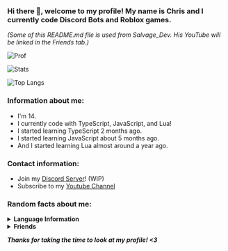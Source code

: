 ### Hi there 👋, welcome to my profile! My name is Chris and I currently code Discord Bots and Roblox games.
*(Some of this README.md file is used from Salvage_Dev. His YouTube will be linked in the Friends tab.)*

![Prof](https://komarev.com/ghpvc/?username=JustRadicalz)

![Stats](https://github-readme-stats.vercel.app/api?username=JustRadicalz&title_color=246bce&text_color=ffffff&bg_color=000000&include_all_commits=true&hide_border=true&hide_title=true)

![Top Langs](https://github-readme-stats.vercel.app/api/top-langs/?username=JustRadicalz&layout=compact&title_color=246bce&text_color=ffffff&bg_color=000000&hide_border=true)

### Information about me:
* I'm 14.
* I currently code with TypeScript, JavaScript, and Lua!
* I started learning TypeScript 2 months ago.
* I started learning JavaScript about 5 months ago.
* And I started learning Lua almost around a year ago.

### Contact information:

* Join my [Discord Server](https://discord.gg/Zr2PwbSFSd)! (WIP)
* Subscribe to my [Youtube Channel](https://www.youtube.com/channel/UCi_dtTBCGpGL_r5YGyrvJyg)

### Random facts about me:
<details>
  <summary><b>Language Information<b></summary>
    ### I know:
    * JavaScript
    * Lua
    * TypeScript
    * HTML & CSS
    ### I want to learn:
    * Rust
    * C#
    * Elixir
    * PypeScript ;)

</details>

<details>
  <summary><b>Friends</b></summary>
    * Salvage_Dev/Milo: [YouTube](https://www.youtube.com/channel/UC7-pjRSGoNEMoIujwOH2Mhw) & [GitHub](https://github.com/Milo123459).
    * Korabi: [YouTube](https://www.youtube.com/channel/UCTTawu7AGSvp6r6n_FWhAZQ) & [GitHub](https://github.com/Korabi20-dev).
    Others will be added here soon.
  
</details>

*Thanks for taking the time to look at my profile! <3* 
